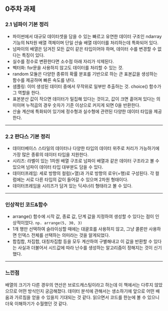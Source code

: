 ## 0주차 과제
### 2.1 넘파이 기본 정리
+ 파이썬에서 대규모 데이터셋을 담을 수 있는 빠르고 유연한 데이터 구조인 ndarray 기능의 N차원 배열 객체이며 단일 산술 배열 데이터를 처리하는데 특화되어 있다.
+ 넘파이의 배열은 담겨진 모든 값이 같은 타입이어야 하며, 데이터 수를 변경할 수 없다는 특징이 있다.
+ 실수를 정수로 변환한다면 소수점 아래 자리가 삭제된다.
+ 벡터화: for문을 사용하지 않고도 데이터를 처리할 수 있는 것.
+ random 모듈은 다양한 종류의 확률 분포를 기반으로 하는 큰 표본값을 생성하는 함수를 제공하며 빠른 속도를 낸다.
+ 샘플링: 이미 생성된 데이터 중에서 무작위로 일부만 추출하는 것. choice() 함수가 그 역할을 한다.
+ 표본분산 값이 작으면 데이터가 밀집해 있다는 것이고, 값이 크면 흩어져 있다는 의미이며 누적곱의 경우 숫자가 기준 이상으로 커지게 되면 0을 반환한다.
+ 산술 계산에 특화되어 있기에 정수형과 실수형에 관련된 다양한 데이터 타입을 제공한다.
_________________________________________
### 2.2 판다스 기본 정리
+ 데이터베이스 스타일의 데이터나 다양한 타입의 데이터 위주로 처리가 가능하기에 가장 많은 종류의 데이터 타입을 지원한다.
+ 시리즈: 라벨이 있는 1차원 배열 구조로 넘파이 배열과 같은 데이터 구조라고 볼 수 있으며 넘파이 데이터 타입 대부분도 담을 수 있다.
+ 데이터프레임: 세로 방향의 컬럼(=열)과 가로 방향의 로우(=행)로 구성된다. 각 컬럼에는 서로 다른 타입의 값이 들어갈 수 있으며 2차원 형태이다.
+ 데이터프레임을 시리즈가 담겨 있는 딕셔너리 형태라고 볼 수 있다.
_________________________________________
### 인상적인 코드&함수
+ arrange() 함수에 시작 값, 종료 값, 단계 값을 지정하여 생성할 수 있다는 점이 인상적이었다.
   ``` np. arrange(5, 30, 3) ```
+ 1개 행만 선택하여 슬라이싱할 때에는 대괄호를 사용하지 않고, 그냥 콜론만 사용하면 인덱스 전체를 선택하는 의미라는 것을 알게되었다.
+ 합칩합, 차집합, 대칭차집합 등을 모두 계산하여 구별해내고 이 값을 반환할 수 있다는 사실과 더불어서 시드값에 따라 난수를 생성하는 알고리즘이 정해지는 것이 신기했다.
_________________________________________
### 느낀점
배열의 크기가 다른 경우의 연산은 브로드캐스팅이라고 하는데 이 책에서는 다루지 않았으므로 어떤 방식인지 궁금해졌다. 데이터 분석에 관해서는 생소하기에 앞으로 어떤 배움과 가르침을 얻을 수 있을지 기대되는 것 같다. 읽으면서 코드를 한눈에 볼 수 있으니 더욱 이해하기가 수월했던 것 같다.
